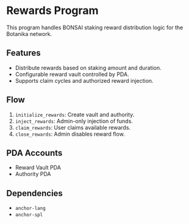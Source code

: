 # Rewards Program

This program handles BONSAI staking reward distribution logic for the Botanika network.

## Features

- Distribute rewards based on staking amount and duration.
- Configurable reward vault controlled by PDA.
- Supports claim cycles and authorized reward injection.

## Flow

1. `initialize_rewards`: Create vault and authority.
2. `inject_rewards`: Admin-only injection of funds.
3. `claim_rewards`: User claims available rewards.
4. `close_rewards`: Admin disables reward flow.

## PDA Accounts

- Reward Vault PDA
- Authority PDA

## Dependencies

- `anchor-lang`
- `anchor-spl`


